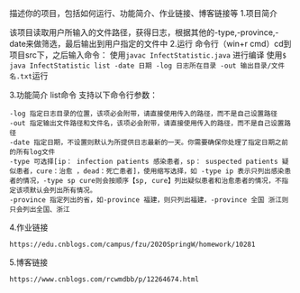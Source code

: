  描述你的项目，包括如何运行、功能简介、作业链接、博客链接等
1.项目简介

  该项目读取用户所输入的文件路径，获得日志，根据其他的-type,-province,-date来做筛选，最后输出到用户指定的文件中
2.运行
    命令行（win+r cmd）cd到项目src下，之后输入命令：
    使用`javac InfectStatistic.java` 进行编译
    使用`$ java InfectStatistic list -date 日期 -log 日志所在目录 -out 输出目录/文件名.txt`运行

3.功能简介
    list命令 支持以下命令行参数：

    -log 指定日志目录的位置，该项必会附带，请直接使用传入的路径，而不是自己设置路径
    -out 指定输出文件路径和文件名，该项必会附带，请直接使用传入的路径，而不是自己设置路径
    -date 指定日期，不设置则默认为所提供日志最新的一天。你需要确保你处理了指定日期之前的所有log文件
    -type 可选择[ip： infection patients 感染患者，sp： suspected patients 疑似患者，cure：治愈 ，dead：死亡患者]，使用缩写选择，如 -type ip 表示只列出感染患者的情况，-type sp cure则会按顺序【sp, cure】列出疑似患者和治愈患者的情况，不指定该项默认会列出所有情况。
    -province 指定列出的省，如-province 福建，则只列出福建，-province 全国 浙江则只会列出全国、浙江

4.作业链接

    https://edu.cnblogs.com/campus/fzu/2020SpringW/homework/10281

5.博客链接

    https://www.cnblogs.com/rcwmdbb/p/12264674.html